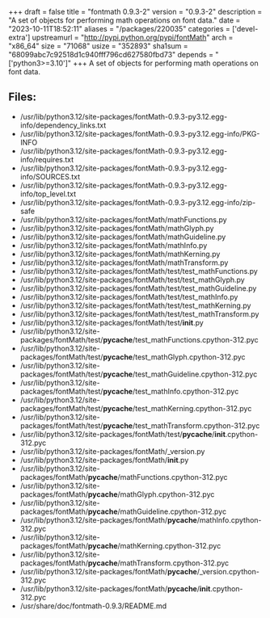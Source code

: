 +++
draft = false
title = "fontmath 0.9.3-2"
version = "0.9.3-2"
description = "A set of objects for performing math operations on font data."
date = "2023-10-11T18:52:11"
aliases = "/packages/220035"
categories = ['devel-extra']
upstreamurl = "http://pypi.python.org/pypi/fontMath"
arch = "x86_64"
size = "71068"
usize = "352893"
sha1sum = "68099abc7c92518d1c940fff796cd627580fbd73"
depends = "['python3>=3.10']"
+++
A set of objects for performing math operations on font data.

## Files: 
* /usr/lib/python3.12/site-packages/fontMath-0.9.3-py3.12.egg-info/dependency_links.txt
* /usr/lib/python3.12/site-packages/fontMath-0.9.3-py3.12.egg-info/PKG-INFO
* /usr/lib/python3.12/site-packages/fontMath-0.9.3-py3.12.egg-info/requires.txt
* /usr/lib/python3.12/site-packages/fontMath-0.9.3-py3.12.egg-info/SOURCES.txt
* /usr/lib/python3.12/site-packages/fontMath-0.9.3-py3.12.egg-info/top_level.txt
* /usr/lib/python3.12/site-packages/fontMath-0.9.3-py3.12.egg-info/zip-safe
* /usr/lib/python3.12/site-packages/fontMath/mathFunctions.py
* /usr/lib/python3.12/site-packages/fontMath/mathGlyph.py
* /usr/lib/python3.12/site-packages/fontMath/mathGuideline.py
* /usr/lib/python3.12/site-packages/fontMath/mathInfo.py
* /usr/lib/python3.12/site-packages/fontMath/mathKerning.py
* /usr/lib/python3.12/site-packages/fontMath/mathTransform.py
* /usr/lib/python3.12/site-packages/fontMath/test/test_mathFunctions.py
* /usr/lib/python3.12/site-packages/fontMath/test/test_mathGlyph.py
* /usr/lib/python3.12/site-packages/fontMath/test/test_mathGuideline.py
* /usr/lib/python3.12/site-packages/fontMath/test/test_mathInfo.py
* /usr/lib/python3.12/site-packages/fontMath/test/test_mathKerning.py
* /usr/lib/python3.12/site-packages/fontMath/test/test_mathTransform.py
* /usr/lib/python3.12/site-packages/fontMath/test/__init__.py
* /usr/lib/python3.12/site-packages/fontMath/test/__pycache__/test_mathFunctions.cpython-312.pyc
* /usr/lib/python3.12/site-packages/fontMath/test/__pycache__/test_mathGlyph.cpython-312.pyc
* /usr/lib/python3.12/site-packages/fontMath/test/__pycache__/test_mathGuideline.cpython-312.pyc
* /usr/lib/python3.12/site-packages/fontMath/test/__pycache__/test_mathInfo.cpython-312.pyc
* /usr/lib/python3.12/site-packages/fontMath/test/__pycache__/test_mathKerning.cpython-312.pyc
* /usr/lib/python3.12/site-packages/fontMath/test/__pycache__/test_mathTransform.cpython-312.pyc
* /usr/lib/python3.12/site-packages/fontMath/test/__pycache__/__init__.cpython-312.pyc
* /usr/lib/python3.12/site-packages/fontMath/_version.py
* /usr/lib/python3.12/site-packages/fontMath/__init__.py
* /usr/lib/python3.12/site-packages/fontMath/__pycache__/mathFunctions.cpython-312.pyc
* /usr/lib/python3.12/site-packages/fontMath/__pycache__/mathGlyph.cpython-312.pyc
* /usr/lib/python3.12/site-packages/fontMath/__pycache__/mathGuideline.cpython-312.pyc
* /usr/lib/python3.12/site-packages/fontMath/__pycache__/mathInfo.cpython-312.pyc
* /usr/lib/python3.12/site-packages/fontMath/__pycache__/mathKerning.cpython-312.pyc
* /usr/lib/python3.12/site-packages/fontMath/__pycache__/mathTransform.cpython-312.pyc
* /usr/lib/python3.12/site-packages/fontMath/__pycache__/_version.cpython-312.pyc
* /usr/lib/python3.12/site-packages/fontMath/__pycache__/__init__.cpython-312.pyc
* /usr/share/doc/fontmath-0.9.3/README.md
